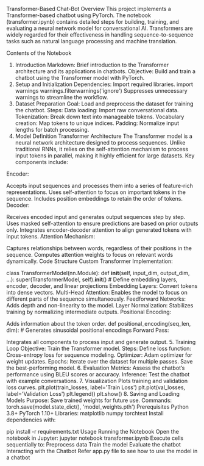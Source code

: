 Transformer-Based Chat-Bot
Overview
This project implements a Transformer-based chatbot using PyTorch. The notebook (transformer.ipynb) contains detailed steps for building, training, and evaluating a neural network model for conversational AI. Transformers are widely regarded for their effectiveness in handling sequence-to-sequence tasks such as natural language processing and machine translation.

Contents of the Notebook
1. Introduction
Markdown: Brief introduction to the Transformer architecture and its applications in chatbots.
Objective: Build and train a chatbot using the Transformer model with PyTorch.
2. Setup and Initialization
Dependencies: Import required libraries.
import warnings
warnings.filterwarnings('ignore')
Suppresses unnecessary warnings to streamline the workflow.
3. Dataset Preparation
Goal: Load and preprocess the dataset for training the chatbot.
Steps:
Data loading: Import raw conversational data.
Tokenization: Break down text into manageable tokens.
Vocabulary creation: Map tokens to unique indices.
Padding: Normalize input lengths for batch processing.
4. Model Definition
Transformer Architecture
The Transformer model is a neural network architecture designed to process sequences. Unlike traditional RNNs, it relies on the self-attention mechanism to process input tokens in parallel, making it highly efficient for large datasets. Key components include:

Encoder:

Accepts input sequences and processes them into a series of feature-rich representations.
Uses self-attention to focus on important tokens in the sequence.
Includes position embeddings to retain the order of tokens.
Decoder:

Receives encoded input and generates output sequences step by step.
Uses masked self-attention to ensure predictions are based on prior outputs only.
Integrates encoder-decoder attention to align generated tokens with input tokens.
Attention Mechanism:

Captures relationships between words, regardless of their positions in the sequence.
Computes attention weights to focus on relevant words dynamically.
Code Structure
Custom Transformer Implementation:

class TransformerModel(nn.Module):
    def __init__(self, input_dim, output_dim, ...):
        super(TransformerModel, self).__init__()
        # Define embedding layers, encoder, decoder, and linear projections
Embedding Layers: Convert tokens into dense vectors.
Multi-Head Attention: Enables the model to focus on different parts of the sequence simultaneously.
Feedforward Networks: Adds depth and non-linearity to the model.
Layer Normalization: Stabilizes training by normalizing intermediate outputs.
Positional Encoding:

Adds information about the token order.
def positional_encoding(seq_len, dim):
    # Generates sinusoidal positional encodings
Forward Pass:

Integrates all components to process input and generate output.
5. Training Loop
Objective: Train the Transformer model.
Steps:
Define loss function: Cross-entropy loss for sequence modeling.
Optimizer: Adam optimizer for weight updates.
Epochs: Iterate over the dataset for multiple passes.
Save the best-performing model.
6. Evaluation
Metrics: Assess the chatbot’s performance using BLEU scores or accuracy.
Inference: Test the chatbot with example conversations.
7. Visualization
Plots training and validation loss curves.
plt.plot(train_losses, label='Train Loss')
plt.plot(val_losses, label='Validation Loss')
plt.legend()
plt.show()
8. Saving and Loading Models
Purpose: Save trained weights for future use.
Commands:
torch.save(model.state_dict(), 'model_weights.pth')
Prerequisites
Python 3.8+
PyTorch 1.10+
Libraries:
matplotlib
numpy
torchtext
Install dependencies with:

pip install -r requirements.txt
Usage
Running the Notebook
Open the notebook in Jupyter:
jupyter notebook transformer.ipynb
Execute cells sequentially to:
Preprocess data
Train the model
Evaluate the chatbot
Interacting with the Chatbot
Refer app.py file to see how to use the model in a chatbot
